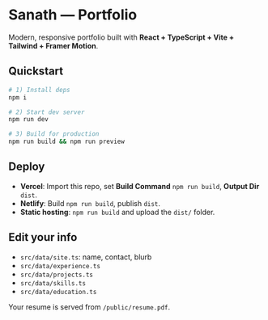 # Sanath — Portfolio

Modern, responsive portfolio built with **React + TypeScript + Vite + Tailwind + Framer Motion**.

## Quickstart

```bash
# 1) Install deps
npm i

# 2) Start dev server
npm run dev

# 3) Build for production
npm run build && npm run preview
```

## Deploy

- **Vercel**: Import this repo, set **Build Command** `npm run build`, **Output Dir** `dist`.
- **Netlify**: Build `npm run build`, publish `dist`.
- **Static hosting**: `npm run build` and upload the `dist/` folder.

## Edit your info

- `src/data/site.ts`: name, contact, blurb
- `src/data/experience.ts`
- `src/data/projects.ts`
- `src/data/skills.ts`
- `src/data/education.ts`

Your resume is served from `/public/resume.pdf`.
